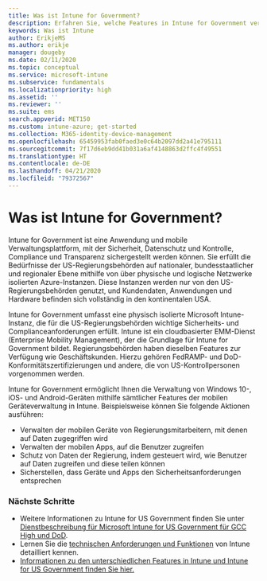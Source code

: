 ```yaml
---
title: Was ist Intune for Government?
description: Erfahren Sie, welche Features in Intune for Government verfügbar sind.
keywords: Was ist Intune
author: ErikjeMS
ms.author: erikje
manager: dougeby
ms.date: 02/11/2020
ms.topic: conceptual
ms.service: microsoft-intune
ms.subservice: fundamentals
ms.localizationpriority: high
ms.assetid: ''
ms.reviewer: ''
ms.suite: ems
search.appverid: MET150
ms.custom: intune-azure; get-started
ms.collection: M365-identity-device-management
ms.openlocfilehash: 65459953fab0faed3e0c64b2097dd2a41e795111
ms.sourcegitcommit: 7f17d6eb9dd41b031a6af4148863d2ffc4f49551
ms.translationtype: HT
ms.contentlocale: de-DE
ms.lasthandoff: 04/21/2020
ms.locfileid: "79372567"
---
```

# <a name="what-is-intune-for-government"></a>Was ist Intune for Government?

Intune for Government ist eine Anwendung und mobile Verwaltungsplattform, mit der Sicherheit, Datenschutz und Kontrolle, Compliance und Transparenz sichergestellt werden können. Sie erfüllt die Bedürfnisse der US-Regierungsbehörden auf nationaler, bundesstaatlicher und regionaler Ebene mithilfe von über physische und logische Netzwerke isolierten Azure-Instanzen. Diese Instanzen werden nur von den US-Regierungsbehörden genutzt, und Kundendaten, Anwendungen und Hardware befinden sich vollständig in den kontinentalen USA. 

Intune for Government umfasst eine physisch isolierte Microsoft Intune-Instanz, die für die US-Regierungsbehörden wichtige Sicherheits- und Complianceanforderungen erfüllt. Intune ist ein cloudbasierter EMM-Dienst (Enterprise Mobility Management), der die Grundlage für Intune for Government bildet. Regierungsbehörden haben dieselben Features zur Verfügung wie Geschäftskunden. Hierzu gehören FedRAMP- und DoD-Konformitätszertifizierungen und andere, die von US-Kontrollpersonen vorgenommen werden.

Intune for Government ermöglicht Ihnen die Verwaltung von Windows 10-, iOS- und Android-Geräten mithilfe sämtlicher Features der mobilen Geräteverwaltung in Intune. Beispielsweise können Sie folgende Aktionen ausführen:

- Verwalten der mobilen Geräte von Regierungsmitarbeitern, mit denen auf Daten zugegriffen wird
- Verwalten der mobilen Apps, auf die Benutzer zugreifen
- Schutz von Daten der Regierung, indem gesteuert wird, wie Benutzer auf Daten zugreifen und diese teilen können
- Sicherstellen, dass Geräte und Apps den Sicherheitsanforderungen entsprechen

### <a name="next-steps"></a>Nächste Schritte
- Weitere Informationen zu Intune for US Government finden Sie unter [Dienstbeschreibung für Microsoft Intune for US Government für GCC High und DoD](https://docs.microsoft.com/enterprise-mobility-security/solutions/ems-intune-govt-service-description).
- Lernen Sie die [technischen Anforderungen und Funktionen](/intune/supported-devices-browsers) von Intune detailliert kennen.
- [Informationen zu den unterschiedlichen Features in Intune und Intune for US Government finden Sie hier.](https://docs.microsoft.com/enterprise-mobility-security/solutions/ems-intune-govt-service-description)
